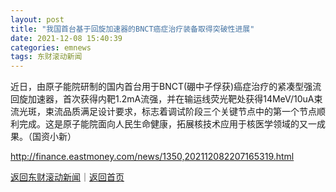 ```yaml
---
layout: post
title: "我国首台基于回旋加速器的BNCT癌症治疗装备取得突破性进展"
date: 2021-12-08 15:40:39
categories: emnews
tags: 东财滚动新闻
---
```


近日，由原子能院研制的国内首台用于BNCT(硼中子俘获)癌症治疗的紧凑型强流回旋加速器，首次获得内靶1.2mA流强，并在输运线荧光靶处获得14MeV/10uA束流光斑，束流品质满足设计要求，标志着调试阶段三个关键节点中的第一个节点顺利完成。这是原子能院面向人民生命健康，拓展核技术应用于核医学领域的又一成果。（国资小新）

<http://finance.eastmoney.com/news/1350,202112082207165319.html>

[返回东财滚动新闻](//finews.withounder.com/emnews/)｜[返回首页](//finews.withounder.com/)